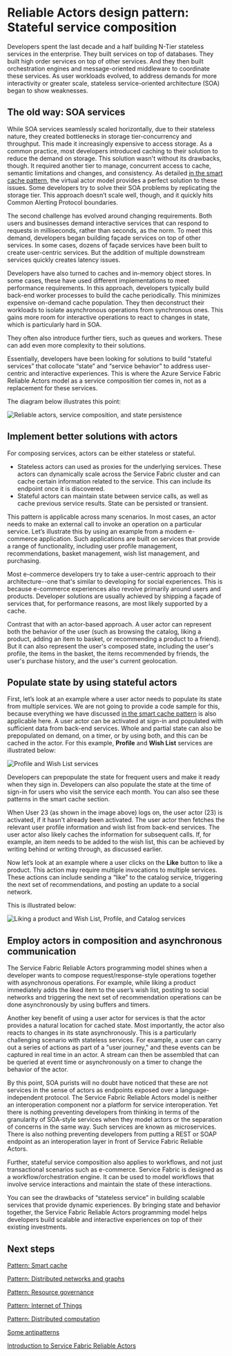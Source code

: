 
<properties
   pageTitle="Stateful service composition pattern | Microsoft Azure"
   description="Service Fabric Reliable Actors design pattern that uses stateful actors to maintain state between service calls and to cache previous service results."
   services="service-fabric"
   documentationCenter=".net"
   authors="vturecek"
   manager="timlt"
   editor=""/>

<tags
   ms.service="service-fabric"
   ms.devlang="dotnet"
   ms.topic="article"
   ms.tgt_pltfrm="NA"
   ms.workload="NA"
   ms.date="08/05/2015"
   ms.author="vturecek"/>

# Reliable Actors design pattern: Stateful service composition

Developers spent the last decade and a half building N-Tier stateless services in the enterprise. They built services on top of databases. They built high order services on top of other services. And they then built orchestration engines and message-oriented middleware to coordinate these services. As user workloads evolved, to address demands for more interactivity or greater scale, stateless service-oriented architecture (SOA) began to show weaknesses.

## The old way: SOA services

While SOA services seamlessly scaled horizontally, due to their stateless nature, they created bottlenecks in storage tier-concurrency and throughput. This made it increasingly expensive to access storage. As a common practice, most developers introduced caching to their solution to reduce the demand on storage. This solution wasn't without its drawbacks, though. It required another tier to manage, concurrent access to cache, semantic limitations and changes, and consistency. As detailed [in the smart cache pattern](service-fabric-reliable-actors-pattern-smart-cache.md), the virtual actor model provides a perfect solution to these issues.
Some developers try to solve their SOA problems by replicating the storage tier. This approach doesn’t scale well, though, and it quickly hits Common Alerting Protocol boundaries.

The second challenge has evolved around changing requirements. Both users and businesses demand interactive services that can respond to requests in milliseconds, rather than seconds, as the norm. To meet this demand, developers began building façade services on top of other services. In some cases, dozens of façade services have been built to create user-centric services. But the addition of multiple downstream services quickly creates latency issues.

Developers have also turned to caches and in-memory object stores. In some cases, these have used different implementations to meet performance requirements. In this approach, developers typically build back-end worker processes to build the cache periodically. This minimizes expensive on-demand cache population. They then deconstruct their workloads to isolate asynchronous operations from synchronous ones. This gains more room for interactive operations to react to changes in state, which is particularly hard in SOA.

They often also introduce further tiers, such as queues and workers. These can add even more complexity to their solutions.

Essentially, developers have been looking for solutions to build “stateful services” that collocate “state” and “service behavior” to address user-centric and interactive experiences. This is where the Azure Service Fabric Reliable Actors model as a service composition tier comes in, not as a replacement for these services.

The diagram below illustrates this point:

![Reliable actors, service composition, and state persistence][1]

## Implement better solutions with actors

For composing services, actors can be either stateless or stateful.

* Stateless actors can used as proxies for the underlying services. These actors can dynamically scale across the Service Fabric cluster and can cache certain information related to the service. This can include its endpoint once it is discovered.
* Stateful actors can maintain state between service calls, as well as cache previous service results. State can be persisted or transient.

This pattern is applicable across many scenarios. In most cases, an actor needs to make an external call to invoke an operation on a particular service. Let’s illustrate this by using an example from a modern e-commerce application. Such applications are built on services that provide a range of functionality, including user profile management, recommendations, basket management, wish list management, and purchasing.

Most e-commerce developers try to take a user-centric approach to their architecture--one that's similar to developing for social experiences. This is because e-commerce experiences also revolve primarily around users and products. Developer solutions are usually achieved by shipping a façade of services that, for performance reasons, are most likely supported by a cache.

Contrast that with an actor-based approach. A user actor can represent both the behavior of the user (such as browsing the catalog, liking a product, adding an item to basket, or recommending a product to a friend). But it can also represent the user's composed state, including the user's profile, the items in the basket, the items recommended by friends, the user's purchase history, and the user's current geolocation.

## Populate state by using stateful actors

First, let’s look at an example where a user actor needs to populate its state from multiple services. We are not going to provide a code sample for this, because everything we have discussed [in the smart cache pattern](service-fabric-reliable-actors-pattern-smart-cache.md) is also applicable here.
A user actor can be activated at sign-in and populated with sufficient data from back-end services. Whole and partial state can also be prepopulated on demand, on a timer, or by using both, and this can be cached in the actor.
For this example, **Profile** and **Wish List** services are illustrated below:

![Profile and Wish List services][2]

Developers can prepopulate the state for frequent users and make it ready when they sign in. Developers can also populate the state at the time of sign-in for users who visit the service each month. You can also see these patterns in the smart cache section.

When User 23 (as shown in the image above) logs on, the user actor (23) is activated, if it hasn't already been activated. The user actor then fetches the relevant user profile information and wish list from back-end services. The user actor also likely caches the information for subsequent calls. If, for example, an item needs to be added to the wish list, this can be achieved by writing behind or writing through, as discussed earlier.

Now let’s look at an example where a user clicks on the **Like** button to like a product. This action may require multiple invocations to multiple services. These actions can include sending a “like” to the catalog service, triggering the next set of recommendations, and posting an update to a social network.

This is illustrated below:

![Liking a product and Wish List, Profile, and Catalog services][3]

## Employ actors in composition and asynchronous communication
The Service Fabric Reliable Actors programming model shines when a developer wants to compose request/response-style operations together with asynchronous operations. For example, while liking a product immediately adds the liked item to the user’s wish list, posting to social networks and triggering the next set of recommendation operations can be done asynchronously by using buffers and timers.

Another key benefit of using a user actor for services is that the actor provides a natural location for cached state. Most importantly, the actor also reacts to changes in its state asynchronously. This is a particularly challenging scenario with stateless services.
For example, a user can carry out a series of actions as part of a "user journey," and these events can be captured in real time in an actor. A stream can then be assembled that can be queried at event time or asynchronously on a timer to change the behavior of the actor.

By this point, SOA purists will no doubt have noticed that these are not services in the sense of actors as endpoints exposed over a language-independent protocol. The Service Fabric Reliable Actors model is neither an interoperation component nor a platform for service interoperation. Yet there is nothing preventing developers from thinking in terms of the granularity of SOA-style services when they model actors or the separation of concerns in the same way. Such services are known as microservices. There is also nothing preventing developers from putting a REST or SOAP endpoint as an interoperation layer in front of Service Fabric Reliable Actors.

Further, stateful service composition also applies to workflows, and not just transactional scenarios such as e-commerce. Service Fabric is designed as a workflow/orchestration engine. It can be used to model workflows that involve service interactions and maintain the state of these interactions.

You can see the drawbacks of “stateless service” in building scalable services that provide dynamic experiences. By bringing state and behavior together, the Service Fabric Reliable Actors programming model helps developers build scalable and interactive experiences on top of their existing investments.


## Next steps

[Pattern: Smart cache](service-fabric-reliable-actors-pattern-smart-cache.md)

[Pattern: Distributed networks and graphs](service-fabric-reliable-actors-pattern-distributed-networks-and-graphs.md)

[Pattern: Resource governance](service-fabric-reliable-actors-pattern-resource-governance.md)

[Pattern: Internet of Things](service-fabric-reliable-actors-pattern-internet-of-things.md)

[Pattern: Distributed computation](service-fabric-reliable-actors-pattern-distributed-computation.md)

[Some antipatterns](service-fabric-reliable-actors-anti-patterns.md)

[Introduction to Service Fabric Reliable Actors](service-fabric-reliable-actors-introduction.md)


<!--Image references-->
[1]: ./media/service-fabric-reliable-actors-pattern-stateful-service-composition/stateful-service-composition-1.png
[2]: ./media/service-fabric-reliable-actors-pattern-stateful-service-composition/stateful-service-composition-2.png
[3]: ./media/service-fabric-reliable-actors-pattern-stateful-service-composition/stateful-service-composition-3.png
